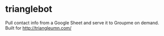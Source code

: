 trianglebot
===========

Pull contact info from a Google Sheet and serve it to Groupme on demand. Built for http://triangleumn.com/
